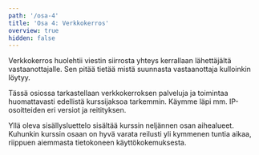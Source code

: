 ```yaml
---
path: '/osa-4'
title: 'Osa 4: Verkkokerros'
overview: true
hidden: false
---
```





Verkkokerros huolehtii viestin siirrosta yhteys kerrallaan lähettäjältä vastaanottajalle. Sen pitää tietää mistä suunnasta vastaanottaja kulloinkin löytyy.

Tässä osiossa tarkastellaan verkkokerroksen palveluja ja toimintaa huomattavasti edellistä kurssijaksoa tarkemmin. Käymme läpi mm. IP-osoitteiden eri versiot ja reitityksen.



<pages-in-this-section></pages-in-this-section>

Yllä oleva sisällysluettelo sisältää kurssin neljännen osan aihealueet. Kuhunkin kurssin osaan on hyvä varata reilusti yli kymmenen tuntia aikaa, riippuen aiemmasta tietokoneen käyttökokemuksesta. 


<exercises-in-this-section></exercises-in-this-section>
